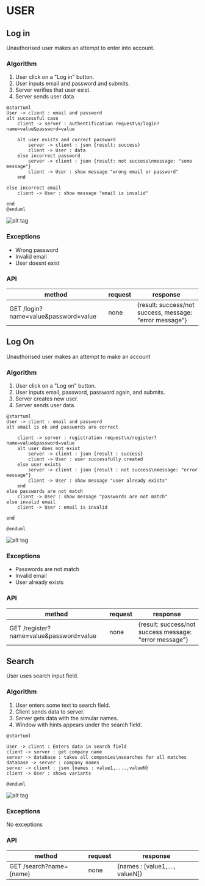 # USER
## Log in
Unauthorised user makes an attempt to enter into account.

### Algorithm
1. User click on a "Log in" button.
2. User inputs email and password and submits.
3. Server verifies that user exist.
4. Server sends user data.


```
@startuml
User -> client : email and password
alt successful case
    client -> server : authentification request\n/login?name=value&password=value

    alt user exists and correct password
        server -> client : json {result: success}
        client -> User : data
    else incorrect password
        server -> client : json {result: not success\nmessage: "some message"}
        client -> User : show message "wrong email or password"
    end

else incorrect email
    client -> User : show message "email is invalid"

end
@enduml
```
![alt tag](https://github.com/DanielSerzhan/OBD/blob/main/doc/images/logIn.png)


### Exceptions
* Wrong password
* Invalid email
* User doesnt exist

### API
method | request | response
--- | --- | --- |
GET /login?name=value&password=value | none | {result: success/not success, message: "error message"}
 
## Log On
Unauthorised user makes an attempt to make an account

### Algorithm
1. User click on a "Log on" button.
2. User inputs email, password, password again, and submits.
3. Server creates new user.
4. Server sends user data.

```
@startuml
User -> client : email and password
alt email is ok and passwords are correct 

    client -> server : registration request\n/register?name=value&password=value
    alt user does not exist
        server -> client : json {result : success}
        client -> User : user successfully created
    else user exists
        server -> client : json {result : not success\nmessage: "error message"}
        client -> User : show message "user already exists"
    end
else passwords are not match
    client -> User : show message "passwords are not match"
else invalid email
    client -> User : email is invalid
    
end
    
@enduml
```
![alt tag](https://github.com/DanielSerzhan/OBD/blob/main/doc/images/logOn.png)

### Exceptions
* Passwords are not match
* Invalid email
* User already exists

### API
method | request | response
--- | --- | --- |
GET /register?name=value&password=value | none | {result: success/not success message: "error message"}


## Search
User uses search input field.

### Algorithm
1. User enters some text to search field.
2. Client sends data to server.
3. Server gets data with the simular names.
4. Window with hints appears under the search field.

```
@startuml

User -> client : Enters data in search field
client -> server : get company name
server -> database : takes all companies\nsearches for all matches
database -> server : company names
server -> client : json {names : value1,....,valueN}
client -> User : shows variants 
    
@enduml
```
![alt tag](https://github.com/DanielSerzhan/OBD/blob/main/doc/images/search.png)


### Exceptions
No exceptions

### API
method | request | response
--- | --- | --- |
GET /search?name={name} | none | {names : [value1,...., valueN]}
